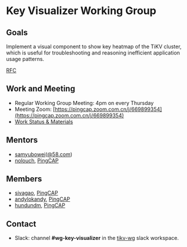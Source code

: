 # Key Visualizer Working Group

## Goals

Implement a visual component to show key heatmap of the TiKV cluster, which is useful for troubleshooting and reasoning inefficient application usage patterns.

[RFC](https://github.com/tikv/rfcs/pull/367)

## Work and Meeting

* Regular Working Group Meeting: 4pm on every Thursday
* Meeting Zoom: [https://pingcap.zoom.com.cn/j/669899354](https://pingcap.zoom.com.cn/j/669899354)
* [Work Status & Materials](https://docs.google.com/document/d/1LdvS0oWo79eTINHCZAdI0z0vKGP2xiCLnHYKRHBwfh8)

## Mentors

* [samyubowei](https://github.com/samyubowei)([@58.com](www.58.com))
* [nolouch](https://github.com/nolouch), [PingCAP](https://github.com/pingcap)

## Members

* [sivagao](https://github.com/sivagao), [PingCAP](https://github.com/pingcap)
* [andylokandy](https://github.com/andylokandy), [PingCAP](https://github.com/pingcap)
* [hundundm](https://github.com/hundundm), [PingCAP](https://github.com/pingcap)

## Contact

* Slack: channel **#wg-key-visualizer** in the
  [tikv-wg](tikv-wg.slack.com) slack workspace.
